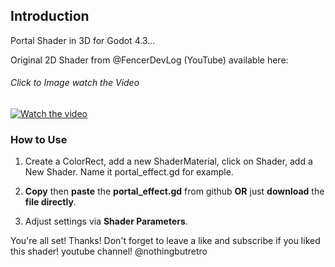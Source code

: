 ## Introduction

Portal Shader in 3D for Godot 4.3...

Original 2D Shader from @FencerDevLog (YouTube) available here:
###### Click to Image watch the Video
[![Watch the video](https://github.com/mikecabral/Godot_4/blob/main/Portal_Shader_3D/thumbnail.png)](https://www.youtube.com/watch?v=rGr_Zivrhq4)


### How to Use

1. Create a ColorRect, add a new ShaderMaterial, click on Shader, add a New Shader. Name it portal_effect.gd for example.

2. **Copy** then **paste** the **portal_effect.gd** from github **OR** just **download** the **file directly**.

3. Adjust settings via **Shader Parameters**.

You're all set! Thanks!
Don't forget to leave a like and subscribe if you liked this shader!
youtube channel! @nothingbutretro